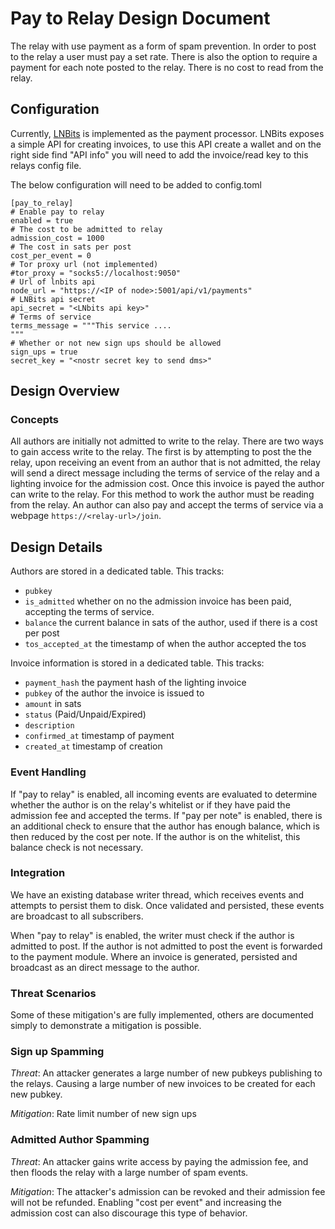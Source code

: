 # Pay to Relay Design Document

The relay with use payment as a form of spam prevention. In order to post to the relay a user must pay a set rate. There is also the option to require a payment for each note posted to the relay. There is no cost to read from the relay.

## Configuration

Currently, [LNBits](https://github.com/lnbits/lnbits) is implemented as the payment processor.  LNBits exposes a simple API for creating invoices, to use this API create a wallet and on the right side find "API info" you will need to add the invoice/read key to this relays config file.

The below configuration will need to be added to config.toml
```
[pay_to_relay]
# Enable pay to relay
enabled = true
# The cost to be admitted to relay
admission_cost = 1000
# The cost in sats per post
cost_per_event = 0
# Tor proxy url (not implemented)
#tor_proxy = "socks5://localhost:9050"
# Url of lnbits api
node_url = "https://<IP of node>:5001/api/v1/payments"
# LNBits api secret
api_secret = "<LNbits api key>"
# Terms of service
terms_message = """This service ....
"""
# Whether or not new sign ups should be allowed 
sign_ups = true 
secret_key = "<nostr secret key to send dms>"
```

## Design Overview

### Concepts

All authors are initially not admitted to write to the relay.  There are two ways to gain access write to the relay. The first is by attempting to post the the relay, upon receiving an event from an author that is not admitted, the relay will send a direct message including the terms of service of the relay and a lighting invoice for the admission cost.  Once this invoice is payed the author can write to the relay. For this method to work the author must be reading from the relay. An author can also pay and accept the terms of service via a webpage `https://<relay-url>/join`.

## Design Details

Authors are stored in a dedicated table. This tracks:

* `pubkey`
* `is_admitted` whether on no the admission invoice has been paid, accepting the terms of service.
* `balance` the current balance in sats of the author, used if there is a cost per post
* `tos_accepted_at` the timestamp of when the author accepted the tos

Invoice information is stored in a dedicated table. This tracks:
* `payment_hash` the payment hash of the lighting invoice
* `pubkey` of the author the invoice is issued to
* `amount` in sats
* `status` (Paid/Unpaid/Expired)
* `description`
* `confirmed_at` timestamp of payment
* `created_at` timestamp of creation

### Event Handling 

If "pay to relay" is enabled, all incoming events are evaluated to determine whether the author is on the relay's whitelist or if they have paid the admission fee and accepted the terms. If "pay per note" is enabled, there is an additional check to ensure that the author has enough balance, which is then reduced by the cost per note. If the author is on the whitelist, this balance check is not necessary.

### Integration

We have an existing database writer thread, which receives events and
attempts to persist them to disk.  Once validated and persisted, these
events are broadcast to all subscribers.

When "pay to relay" is enabled, the writer must check if the author is admitted to post. If the author is not admitted to post the event is forwarded to the payment module. Where an invoice is generated, persisted and broadcast as an direct message to the author.

### Threat Scenarios

Some of these mitigation's are fully implemented, others are documented
simply to demonstrate a mitigation is possible.

### Sign up Spamming

*Threat*: An attacker generates a large number of new pubkeys publishing to the relays. Causing a large number of new invoices to be created for each new pubkey.

*Mitigation*: Rate limit number of new sign ups

### Admitted Author Spamming 

*Threat*: An attacker gains write access by paying the admission fee, and then floods the relay with a large number of spam events.

*Mitigation*: The attacker's admission can be revoked and their admission fee will not be refunded. Enabling "cost per event" and increasing the admission cost can also discourage this type of behavior.

